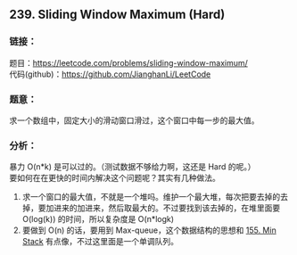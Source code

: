 ## 239. Sliding Window Maximum (Hard)

### **链接**：
题目：https://leetcode.com/problems/sliding-window-maximum/  
代码(github)：https://github.com/JianghanLi/LeetCode

### **题意**：

求一个数组中，固定大小的滑动窗口滑过，这个窗口中每一步的最大值。

### **分析**：

暴力 O(n*k) 是可以过的。（测试数据不够给力啊，这还是 Hard 的呢。）  
要如何在在更快的时间内解决这个问题呢？其实有几种做法。

1. 求一个窗口的最大值，不就是一个堆吗。维护一个最大堆，每次把要去掉的去掉，要加进来的加进来，然后取最大的。不过要找到该去掉的，在堆里面要 O(log(k)) 的时间，所以复杂度是 O(n*logk)
2. 要做到 O(n) 的话，要用到 Max-queue，这个数据结构的思想和 [155. Min Stack](https://leetcode.com/problems/min-stack/) 有点像，不过这里面是一个单调队列。
